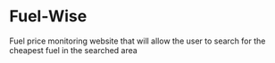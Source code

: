 # Fuel-Wise
Fuel price monitoring website that will allow the user to search for the cheapest fuel in the searched area 
